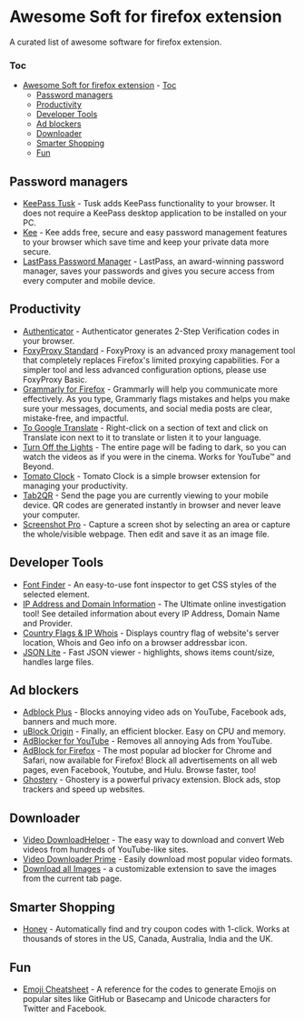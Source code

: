 # Awesome Soft for firefox extension

A curated list of awesome software for firefox extension.

### Toc
- [Awesome Soft for firefox extension](#awesome-soft-for-firefox-extension)
        - [Toc](#toc)
    - [Password managers](#password-managers)
    - [Productivity](#productivity)
    - [Developer Tools](#developer-tools)
    - [Ad blockers](#ad-blockers)
    - [Downloader](#downloader)
    - [Smarter Shopping](#smarter-shopping)
    - [Fun](#fun)
  
## Password managers
* [KeePass Tusk](https://addons.mozilla.org/en-US/firefox/addon/keepass-tusk) - Tusk adds KeePass functionality to your browser. It does not require a KeePass desktop application to be installed on your PC.
* [Kee](https://addons.mozilla.org/en-US/firefox/addon/keefox) - Kee adds free, secure and easy password management features to your browser which save time and keep your private data more secure.
* [LastPass Password Manager](https://addons.mozilla.org/en-US/firefox/addon/lastpass-password-manager) - LastPass, an award-winning password manager, saves your passwords and gives you secure access from every computer and mobile device.

## Productivity
* [Authenticator](https://addons.mozilla.org/en-US/firefox/addon/auth-helper) - Authenticator generates 2-Step Verification codes in your browser.
* [FoxyProxy Standard](https://addons.mozilla.org/en-US/firefox/addon/foxyproxy-standard) - FoxyProxy is an advanced proxy management tool that completely replaces Firefox's limited proxying capabilities. For a simpler tool and less advanced configuration options, please use FoxyProxy Basic.
* [Grammarly for Firefox](https://addons.mozilla.org/en-US/firefox/addon/grammarly-1) - Grammarly will help you communicate more effectively. As you type, Grammarly flags mistakes and helps you make sure your messages, documents, and social media posts are clear, mistake-free, and impactful.
* [To Google Translate](https://addons.mozilla.org/en-US/firefox/addon/to-google-translate) - Right-click on a section of text and click on Translate icon next to it to translate or listen it to your language.
* [Turn Off the Lights](https://addons.mozilla.org/en-US/firefox/addon/turn-off-the-lights) - The entire page will be fading to dark, so you can watch the videos as if you were in the cinema. Works for YouTube™ and Beyond.
* [Tomato Clock](https://addons.mozilla.org/en-US/firefox/addon/tomato-clock) - Tomato Clock is a simple browser extension for managing your productivity.
* [Tab2QR](https://addons.mozilla.org/en-US/firefox/addon/tab2qr) - Send the page you are currently viewing to your mobile device. QR codes are generated instantly in browser and never leave your computer. 
* [Screenshot Pro](https://addons.mozilla.org/en-US/firefox/addon/screenshot-tools/) - Capture a screen shot by selecting an area or capture the whole/visible webpage. Then edit and save it as an image file.

## Developer Tools
* [Font Finder](https://addons.mozilla.org/en-US/firefox/addon/font-inspect) - An easy-to-use font inspector to get CSS styles of the selected element.
* [IP Address and Domain Information](https://addons.mozilla.org/en-US/firefox/addon/ip-address-and-domain-info) - The Ultimate online investigation tool! See detailed information about every IP Address, Domain Name and Provider.
* [Country Flags & IP Whois](https://addons.mozilla.org/en-US/firefox/addon/country-flags-ip-whois) - Displays country flag of website's server location, Whois and Geo info on a browser addressbar icon.
* [JSON Lite](https://addons.mozilla.org/en-US/firefox/addon/json-lite/) - Fast JSON viewer - highlights, shows items count/size, handles large files.

## Ad blockers
* [Adblock Plus](https://addons.mozilla.org/en-US/firefox/addon/adblock-plus) - Blocks annoying video ads on YouTube, Facebook ads, banners and much more.
* [uBlock Origin](https://addons.mozilla.org/en-US/firefox/addon/ublock-origin) - Finally, an efficient blocker. Easy on CPU and memory.
* [AdBlocker for YouTube](https://addons.mozilla.org/en-US/firefox/addon/adblock-for-youtube) - Removes all annoying Ads from YouTube.
* [AdBlock for Firefox](https://addons.mozilla.org/en-US/firefox/addon/adblock-for-firefox) - The most popular ad blocker for Chrome and Safari, now available for Firefox! Block all advertisements on all web pages, even Facebook, Youtube, and Hulu. Browse faster, too!
* [Ghostery](https://addons.mozilla.org/en-US/firefox/addon/ghostery) - Ghostery is a powerful privacy extension. Block ads, stop trackers and speed up websites.

## Downloader
* [Video DownloadHelper](https://addons.mozilla.org/en-US/firefox/addon/video-downloadhelper) - The easy way to download and convert Web videos from hundreds of YouTube-like sites.
* [Video Downloader Prime](https://addons.mozilla.org/en-US/firefox/addon/video-downloader-prime) - Easily download most popular video formats.
* [Download all Images](https://addons.mozilla.org/en-US/firefox/addon/save-all-images-webextension) - a customizable extension to save the images from the current tab page.

## Smarter Shopping
* [Honey](https://addons.mozilla.org/en-US/firefox/addon/honey) - Automatically find and try coupon codes with 1-click. Works at thousands of stores in the US, Canada, Australia, India and the UK.

## Fun
* [Emoji Cheatsheet](https://addons.mozilla.org/en-US/firefox/addon/emoji-cheatsheet) - A reference for the codes to generate Emojis on popular sites like GitHub or Basecamp and Unicode characters for Twitter and Facebook.
